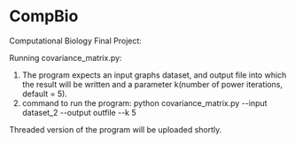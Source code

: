 # CompBio
Computational Biology Final Project:

Running covariance_matrix.py:
1) The program expects an input graphs dataset, and output file into which the result will be written and a parameter k(number of power iterations, default = 5).
2) command to run the program:	python covariance_matrix.py --input dataset_2 --output outfile --k 5

Threaded version of the program will be uploaded shortly.
